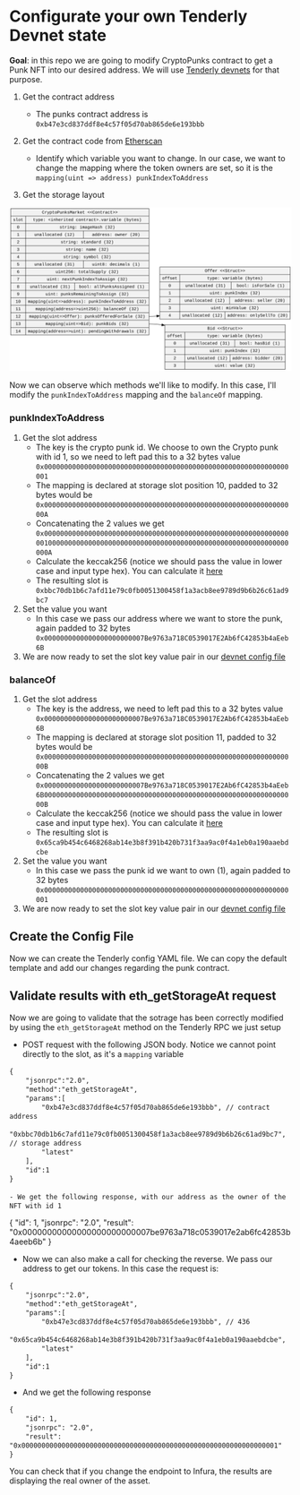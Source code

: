 # Configurate your own Tenderly Devnet state

**Goal**: in this repo we are going to modify CryptoPunks contract to get a Punk NFT into our desired address. We will use [Tenderly devnets](https://docs.tenderly.co/devnets/yaml-template) for that purpose.

1. Get the contract address
    - The punks contract address is `0xb47e3cd837ddf8e4c57f05d70ab865de6e193bbb`

2. Get the contract code from [Etherscan](https://etherscan.io/address/0xb47e3cd837ddf8e4c57f05d70ab865de6e193bbb#code)
    - Identify which variable you want to change. In our case, we want to change the mapping where the token owners are set, so it is the `mapping(uint => address) punkIndexToAddress`
3. Get the storage layout

![storage](/CryptoPunksMarket.svg)

Now we can observe which methods we'll like to modify. In this case, I'll modify the `punkIndexToAddress` mapping and the `balanceOf` mapping.

### punkIndexToAddress
1. Get the slot address
    - The key is the crypto punk id. We choose to own the Crypto punk with id 1, so we need to left pad this to a 32 bytes value `0x0000000000000000000000000000000000000000000000000000000000000001`
    - The mapping is declared at storage slot position 10, padded to 32 bytes would be
    `0x000000000000000000000000000000000000000000000000000000000000000A`
    - Concatenating the 2 values we get
    `0x0000000000000000000000000000000000000000000000000000000000000001000000000000000000000000000000000000000000000000000000000000000A`
    - Calculate the keccak256 (notice we should pass the value in lower case and input type hex). You can calculate it [here](https://emn178.github.io/online-tools/keccak_256.html)
    - The resulting slot is `0xbbc70db1b6c7afd11e79c0fb0051300458f1a3acb8ee9789d9b6b26c61ad9bc7`
2. Set the value you want
    - In this case we pass our address where we want to store the punk, again padded to 32 bytes `0x0000000000000000000000007Be9763a718C0539017E2Ab6fC42853b4aEeb6B`
3. We are now ready to set the slot key value pair in our [devnet config file](./devnet-config.yml)

### balanceOf
1. Get the slot address
    - The key is the address, we need to left pad this to a 32 bytes value `0x0000000000000000000000007Be9763a718C0539017E2Ab6fC42853b4aEeb6B`
    - The mapping is declared at storage slot position 11, padded to 32 bytes would be
    `0x000000000000000000000000000000000000000000000000000000000000000B`
    - Concatenating the 2 values we get
    `0x0000000000000000000000007Be9763a718C0539017E2Ab6fC42853b4aEeb6B000000000000000000000000000000000000000000000000000000000000000B`
    - Calculate the keccak256 (notice we should pass the value in lower case and input type hex). You can calculate it [here](https://emn178.github.io/online-tools/keccak_256.html)
    - The resulting slot is `0x65ca9b454c6468268ab14e3b8f391b420b731f3aa9ac0f4a1eb0a190aaebdcbe`
2. Set the value you want
    - In this case we pass the punk id we want to own (1), again padded to 32 bytes `0x0000000000000000000000000000000000000000000000000000000000000001`
3. We are now ready to set the slot key value pair in our [devnet config file](./devnet-config.yml)


## Create the Config File
Now we can create the Tenderly config YAML file. We can copy the default template and add our changes regarding the punk contract.


## Validate results with eth_getStorageAt request
Now we are going to validate that the sotrage has been correctly modified by using the `eth_getStorageAt` method on the Tenderly RPC we just setup
- POST request with the following JSON body. Notice we cannot point directly to the slot,  as it's a `mapping` variable

```
{
    "jsonrpc":"2.0",
    "method":"eth_getStorageAt",
    "params":[
        "0xb47e3cd837ddf8e4c57f05d70ab865de6e193bbb", // contract address
        "0xbbc70db1b6c7afd11e79c0fb0051300458f1a3acb8ee9789d9b6b26c61ad9bc7", // storage address
        "latest"
    ],
    "id":1
}

- We get the following response, with our address as the owner of the NFT with id 1
```
{
    "id": 1,
    "jsonrpc": "2.0",
    "result": "0x00000000000000000000000007be9763a718c0539017e2ab6fc42853b4aeeb6b"
}


- Now we can also make a call for checking the reverse. We pass our address to get our tokens. In this case the request is:

```
{
    "jsonrpc":"2.0",
    "method":"eth_getStorageAt",
    "params":[
        "0xb47e3cd837ddf8e4c57f05d70ab865de6e193bbb", // 436
        "0x65ca9b454c6468268ab14e3b8f391b420b731f3aa9ac0f4a1eb0a190aaebdcbe",
        "latest"
    ],
    "id":1
}
```

- And we get the following response

```
{
    "id": 1,
    "jsonrpc": "2.0",
    "result": "0x0000000000000000000000000000000000000000000000000000000000000001"
}
```

You can check that if you change the endpoint to Infura, the results are displaying the real owner of the asset.